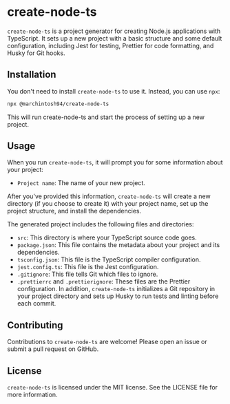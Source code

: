# create-node-ts

`create-node-ts` is a project generator for creating Node.js applications with TypeScript. It sets up a new project with a basic structure and some default configuration, including Jest for testing, Prettier for code formatting, and Husky for Git hooks.

## Installation

You don't need to install `create-node-ts` to use it. Instead, you can use `npx`:

```bash
npx @marchintosh94/create-node-ts
```

This will run create-node-ts and start the process of setting up a new project.

## Usage
When you run `create-node-ts`, it will prompt you for some information about your project:

- `Project name`: The name of your new project.

After you've provided this information, `create-node-ts` will create a new directory (if you choose to create it) with your project name, set up the project structure, and install the dependencies.

The generated project includes the following files and directories:

- `src`: This directory is where your TypeScript source code goes.
- `package.json`: This file contains the metadata about your project and its dependencies.
- `tsconfig.json`: This file is the TypeScript compiler configuration.
- `jest.config.ts`: This file is the Jest configuration.
- `.gitignore`: This file tells Git which files to ignore.
- `.prettierrc` and `.prettierignore`: These files are the Prettier configuration.
In addition, `create-node-ts` initializes a Git repository in your project directory and sets up Husky to run tests and linting before each commit.

## Contributing
Contributions to `create-node-ts` are welcome! Please open an issue or submit a pull request on GitHub.

## License
`create-node-ts` is licensed under the MIT license. See the LICENSE file for more information.